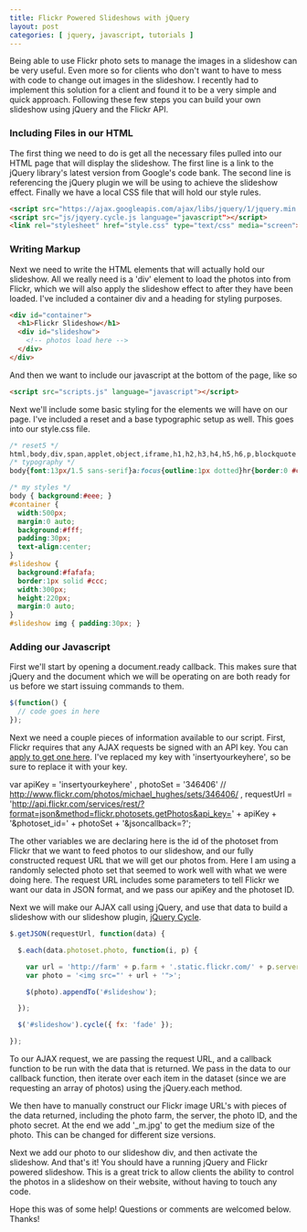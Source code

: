 ```yaml
---
title: Flickr Powered Slideshows with jQuery
layout: post
categories: [ jquery, javascript, tutorials ]
---
```


Being able to use Flickr photo sets to manage the images in a slideshow can be very useful. Even more so for clients who don't want to have to mess with code to change out images in the slideshow. I recently had to implement this solution for a client and found it to be a very simple and quick approach. Following these few steps you can build your own slideshow using jQuery and the Flickr API.

### Including Files in our HTML ###

The first thing we need to do is get all the necessary files pulled into our HTML page that will display the slideshow. The first line is a link to the jQuery library's latest version from Google's code bank. The second line is referencing the jQuery plugin we will be using to achieve the slideshow effect. Finally we have a local CSS file that will hold our style rules.

```html
<script src="https://ajax.googleapis.com/ajax/libs/jquery/1/jquery.min.js" language="javascript"></script>
<script src="js/jqyery.cycle.js language="javascript"></script>
<link rel="stylesheet" href="style.css" type="text/css" media="screen">
```

### Writing Markup ###

Next we need to write the HTML elements that will actually hold our slideshow. All we really need is a 'div' element to load the photos into from Flickr, which we will also apply the slideshow effect to after they have been loaded. I've included a container div and a heading for styling purposes.

```html
<div id="container">
  <h1>Flickr Slideshow</h1>
  <div id="slideshow">
    <!-- photos load here -->
  </div>
</div>
```

And then we want to include our javascript at the bottom of the page, like so

```html
<script src="scripts.js" language="javascript"></script>
```

Next we'll include some basic styling for the elements we will have on our page. I've included a reset and a base typographic setup as well. This goes into our style.css file.
  
```css
/* reset5 */
html,body,div,span,applet,object,iframe,h1,h2,h3,h4,h5,h6,p,blockquote,pre,a,abbr,acronym,address,big,cite,code,del,dfmg,ins,kbd,q,s,samp,small,strike,strong,sub,sup,tt,var,b,i,center,dl,dt,dd,ol,ul,li,fieldset,form,label,legend,table,caption,tbody,tfoot,thead,tr,th,td,article,aside,audio,canvas,details,figcaption,figure,footer,header,hgroup,mark,menu,meter,nav,output,progress,section,summary,time,video{border:0;outline:0;font-size:100%;vertical-align:baseline;background:transparent;margin:0;padding:0;}body{line-height:1;}article,aside,dialog,figure,footer,header,hgroup,nav,section,blockquote{display:block;}nav ul{list-style:none;}ol{list-style:decimal;}ul{list-style:disc;}ul ul{list-style:circle;}blockquote,q{quotes:none;}blockquote:before,blockquote:after,q:before,q:after{content:none;}ins{text-decoration:underline;}del{text-decoration:line-through;}mark{background:none;}abbr[title],dfn[title]{border-bottom:1px dotted #000;cursor:help;}table{border-collapse:collapse;border-spacing:0;}hr{display:block;height:1px;border:0;border-top:1px solid #ccc;margin:1em 0;padding:0;}input[type=submit],input[type=button],button{margin:0!important;padding:0!important;}input,select,a img{vertical-align:middle;}
/* typography */
body{font:13px/1.5 sans-serif}a:focus{outline:1px dotted}hr{border:0 #ccc solid;border-top-width:1px;clear:both;height:0}h1{font-size:25px}h2{font-size:23px}h3{font-size:21px}h4{font-size:19px}h5{font-size:17px}h6{font-size:15px}ol{list-style:decimal}ul{list-style:disc}li{margin-left:30px}p,dl,hr,h1,h2,h3,h4,h5,h6,ol,ul,pre,table,address,fieldset{margin-bottom:20px}

/* my styles */
body { background:#eee; }
#container {
  width:500px;
  margin:0 auto;
  background:#fff;
  padding:30px;
  text-align:center;
}
#slideshow {
  background:#fafafa;
  border:1px solid #ccc;
  width:300px;
  height:220px;
  margin:0 auto;
}
#slideshow img { padding:30px; }
```

### Adding our Javascript ###

First we'll start by opening a document.ready callback. This makes sure that jQuery and the document which we will be operating on are both ready for us before we start issuing commands to them.

```javascript
$(function() {
  // code goes in here
});
```
  
Next we need a couple pieces of information available to our script. First, Flickr requires that any AJAX requests be signed with an API key. You can [apply to get one here][1]. I've replaced my key with 'insertyourkeyhere', so be sure to replace it with your key.

var apiKey = 'insertyourkeyhere'
  , photoSet = '346406' // http://www.flickr.com/photos/michael_hughes/sets/346406/
  , requestUrl = 'http://api.flickr.com/services/rest/?format=json&method=flickr.photosets.getPhotos&api_key=' + apiKey + '&photoset_id=' + photoSet + '&jsoncallback=?';

The other variables we are declaring here is the id of the photoset from Flickr that we want to feed photos to our slideshow, and our fully constructed request URL that we will get our photos from. Here I am using a randomly selected photo set that seemed to work well with what we were doing here. The request URL includes some parameters to tell Flickr we want our data in JSON format, and we pass our apiKey and the photoset ID.

Next we will make our AJAX call using jQuery, and use that data to build a slideshow with our slideshow plugin, [jQuery Cycle][2].

```javascript
$.getJSON(requestUrl, function(data) {

  $.each(data.photoset.photo, function(i, p) {

    var url = 'http://farm' + p.farm + '.static.flickr.com/' + p.server + '/' + p.id + '_' + p.secret + '_m.jpg';
    var photo = '<img src="' + url + '">';

    $(photo).appendTo('#slideshow');

  });

  $('#slideshow').cycle({ fx: 'fade' });

});
```

To our AJAX request, we are passing the request URL, and a callback function to be run with the data that is returned. We pass in the data to our callback function, then iterate over each item in the dataset (since we are requesting an array of photos) using the jQuery.each method.

We then have to manually construct our Flickr image URL's with pieces of the data returned, including the photo farm, the server, the photo ID, and the photo secret. At the end we add '_m.jpg' to get the medium size of the photo. This can be changed for different size versions.

Next we add our photo to our slideshow div, and then activate the slideshow. And that's it! You should have a running jQuery and Flickr powered slideshow. This is a great trick to allow clients the ability to control the photos in a slideshow on their website, without having to touch any code.

Hope this was of some help! Questions or comments are welcomed below. Thanks!

[1]: http://www.flickr.com/services/api/misc.api_keys.html
[2]: http://jquery.malsup.com/cycle/

